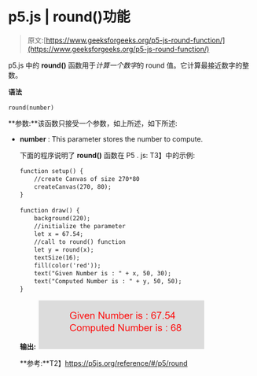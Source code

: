 # p5.js | round()功能

> 原文:[https://www.geeksforgeeks.org/p5-js-round-function/](https://www.geeksforgeeks.org/p5-js-round-function/)

p5.js 中的 **round()** 函数用于*计算一个数字*的 round 值。它计算最接近数字的整数。

**语法**

```
round(number)

```

**参数:**该函数只接受一个参数，如上所述，如下所述:

*   **number** : This parameter stores the number to compute.

    下面的程序说明了 **round()** 函数在 P5 . js:
    T3】中的示例:

    ```
    function setup() {
        //create Canvas of size 270*80  
        createCanvas(270, 80);
    }

    function draw() {
        background(220);
        //initialize the parameter  
        let x = 67.54;
        //call to round() function
        let y = round(x);
        textSize(16);
        fill(color('red'));
        text("Given Number is : " + x, 50, 30);
        text("Computed Number is : " + y, 50, 50);
    }
    ```

    **输出:**
    ![](img/d38254ca747806259030c04bc19fa3fe.png)

    **参考:**T2】https://p5js.org/reference/#/p5/round